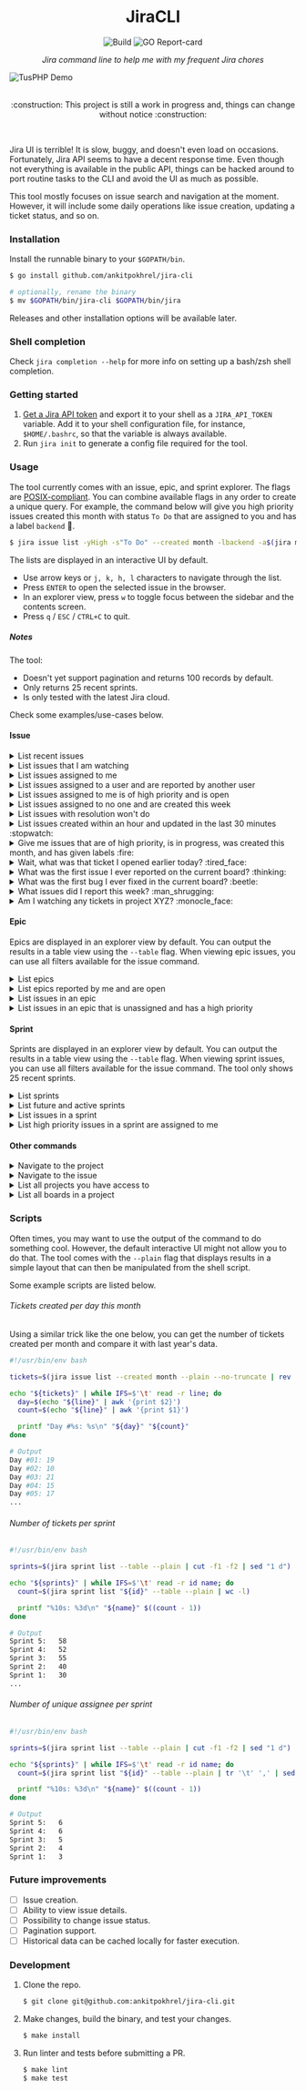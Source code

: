 <h1 align="center">JiraCLI</h1>

<div>
    <p align="center">
        <img alt="Build" src="https://img.shields.io/github/workflow/status/ankitpokhrel/jira-cli/build?style=flat-square" />
        <img alt="GO Report-card" src="https://goreportcard.com/badge/github.com/ankitpokhrel/jira-cli?style=flat-square" />
    </p>
    <p align="center">
        <i>Jira command line to help me with my frequent Jira chores</i>
    </p>
    <img align="center" alt="TusPHP Demo" src=".github/assets/demo.gif" /><br/><br/>
    <p align="center">:construction: This project is still a work in progress and, things can change without notice :construction:</p><br/>
</div>

Jira UI is terrible! It is slow, buggy, and doesn't even load on occasions. Fortunately, Jira API seems to have a decent response time.
Even though not everything is available in the public API, things can be hacked around to port routine tasks to the CLI and avoid
the UI as much as possible.

This tool mostly focuses on issue search and navigation at the moment. However, it will include some daily operations like issue creation,
updating a ticket status, and so on.

### Installation
Install the runnable binary to your `$GOPATH/bin`.

```sh
$ go install github.com/ankitpokhrel/jira-cli

# optionally, rename the binary
$ mv $GOPATH/bin/jira-cli $GOPATH/bin/jira
```

Releases and other installation options will be available later.

### Shell completion
Check `jira completion --help` for more info on setting up a bash/zsh shell completion. 

### Getting started
1. [Get a Jira API token](https://id.atlassian.com/manage-profile/security/api-tokens) and export it to your shell as a `JIRA_API_TOKEN` variable.
    Add it to your shell configuration file, for instance, `$HOME/.bashrc`, so that the variable is always available.
2. Run `jira init` to generate a config file required for the tool.

### Usage
The tool currently comes with an issue, epic, and sprint explorer. The flags are [POSIX-compliant](https://www.gnu.org/software/libc/manual/html_node/Argument-Syntax.html).
You can combine available flags in any order to create a unique query. For example, the command below will give you high priority issues created this month
with status `To Do` that are assigned to you and has a label `backend` :exploding_head:.
```sh
$ jira issue list -yHigh -s"To Do" --created month -lbackend -a$(jira me)
```

The lists are displayed in an interactive UI by default. 
- Use arrow keys or `j, k, h, l` characters to navigate through the list. 
- Press `ENTER` to open the selected issue in the browser.
- In an explorer view, press `w` to toggle focus between the sidebar and the contents screen.
- Press `q` / `ESC` / `CTRL+C` to quit.

##### Notes
The tool:
- Doesn't yet support pagination and returns 100 records by default.
- Only returns 25 recent sprints. 
- Is only tested with the latest Jira cloud. 

Check some examples/use-cases below.

#### Issue

<details><summary>List recent issues</summary>

```
$ jira issue list
```
</details>

<details><summary>List issues that I am watching</summary>

```sh
$ jira issue list -w
```
</details>

<details><summary>List issues assigned to me</summary>

```sh
$ jira issue list -a$(jira me)
```
</details>

<details><summary>List issues assigned to a user and are reported by another user</summary>

```sh
$ jira issue list -a"User A" -r"User B"
```
</details>

<details><summary>List issues assigned to me is of high priority and is open</summary>

```sh
$ jira issue list -a$(jira me) -yHigh -sopen
```
</details>

<details><summary>List issues assigned to no one and are created this week</summary>

```sh
$ jira issue list -ax --created week
```
</details>

<details><summary>List issues with resolution won't do</summary>

```sh
$ jira issue list -R"Won't do"
```
</details>

<details><summary>List issues created within an hour and updated in the last 30 minutes :stopwatch:</summary>

```sh
$ jira issue list --created -1h --updated -30m
```
</details>

<details><summary>Give me issues that are of high priority, is in progress, was created this month, and has given labels :fire:</summary>

```sh
$ jira issue list -yHigh -s"In Progress" --created month -lbackend -l"high prio"
```
</details>

<details><summary>Wait, what was that ticket I opened earlier today? :tired_face:</summary>

 ```sh
 $ jira issue list --history
 ```
</details>

<details><summary>What was the first issue I ever reported on the current board? :thinking:</summary>

```sh
$ jira issue list -r$(jira me) --reverse
```
</details>

<details><summary>What was the first bug I ever fixed in the current board? :beetle:</summary>

```sh
$ jira issue list -a$(jira me) -tBug sDone -rFixed --reverse
```
</details>

<details><summary>What issues did I report this week? :man_shrugging:</summary>

```sh
$ jira issue list -r$(jira me) --created week
```
</details>

<details><summary>Am I watching any tickets in project XYZ? :monocle_face:</summary>

```sh
$ jira issue list -w -pXYZ
```
</details>

#### Epic

Epics are displayed in an explorer view by default. You can output the results in a table view using the `--table` flag.
When viewing epic issues, you can use all filters available for the issue command.

<details><summary>List epics</summary>

```sh
$ jira epic list

// or, in a table view
$ jira epic list --table
```
</details>

<details><summary>List epics reported by me and are open</summary>

```sh
$ jira epic list -r$(jira me) -sOpen
```
</details>

<details><summary>List issues in an epic</summary>

```sh
$ jira epic list KEY-1

// list all issue in an epic KEY-1 that is unassigned and has a high priority
$ jira epic list KEY-1 -ax -yHigh
```
</details>

<details><summary>List issues in an epic that is unassigned and has a high priority</summary>

```sh
$ jira epic list KEY-1 -ax -yHigh
```
</details>

#### Sprint

Sprints are displayed in an explorer view by default. You can output the results in a table view using the `--table` flag.
When viewing sprint issues, you can use all filters available for the issue command. The tool only shows 25 recent sprints.

<details><summary>List sprints</summary>

```sh
$ jira sprint list

// or, in a table view
$ jira sprint list --table
```
</details>

<details><summary>List future and active sprints</summary>

```sh
$ jira sprint list --state future,active
```
</details>

<details><summary>List issues in a sprint</summary>

```sh
// you can get sprint id with `jira sprint list` or `jira sprint list --table`
$ jira sprint list SPRINT_ID
```
</details>

<details><summary>List high priority issues in a sprint are assigned to me</summary>

```sh
$ jira sprint list SPRINT_ID -yHigh -a$(jira me)
```
</details>

#### Other commands

<details><summary>Navigate to the project</summary>

```sh
$ jira open
```
</details>

<details><summary>Navigate to the issue</summary>

```sh
$ jira open KEY-1
```
</details>

<details><summary>List all projects you have access to</summary>

```sh
$ jira project
```
</details>

<details><summary>List all boards in a project</summary>

```sh
$ jira board
```
</details>

### Scripts

Often times, you may want to use the output of the command to do something cool. However, the default interactive UI might not allow you to do that.
The tool comes with the `--plain` flag that displays results in a simple layout that can then be manipulated from the shell script.    

Some example scripts are listed below.

###### Tickets created per day this month

Using a similar trick like the one below, you can get the number of tickets created per month and compare it with last year's data.

```bash
#!/usr/bin/env bash

tickets=$(jira issue list --created month --plain --no-truncate | rev | awk '{print $2}' | rev | sed "1 d" | awk -F'-' '{print $3}' | sort -n | uniq -c)

echo "${tickets}" | while IFS=$'\t' read -r line; do
  day=$(echo "${line}" | awk '{print $2}')
  count=$(echo "${line}" | awk '{print $1}')

  printf "Day #%s: %s\n" "${day}" "${count}"
done

# Output
Day #01: 19
Day #02: 10
Day #03: 21
Day #04: 15
Day #05: 17
...
```

###### Number of tickets per sprint

```bash
#!/usr/bin/env bash

sprints=$(jira sprint list --table --plain | cut -f1 -f2 | sed "1 d")

echo "${sprints}" | while IFS=$'\t' read -r id name; do
  count=$(jira sprint list "${id}" --table --plain | wc -l)

  printf "%10s: %3d\n" "${name}" $((count - 1))
done

# Output
Sprint 5:   58
Sprint 4:   52
Sprint 3:   55
Sprint 2:   40
Sprint 1:   30
...
```

###### Number of unique assignee per sprint

```bash
#!/usr/bin/env bash

sprints=$(jira sprint list --table --plain | cut -f1 -f2 | sed "1 d")

echo "${sprints}" | while IFS=$'\t' read -r id name; do
  count=$(jira sprint list "${id}" --table --plain | tr '\t' ',' | sed 's/,\{2,\}/,/g' | cut -d',' -f4 | sed "1 d" | sort -n | uniq | wc -l)

  printf "%10s: %3d\n" "${name}" $((count - 1))
done

# Output
Sprint 5:   6
Sprint 4:   6
Sprint 3:   5
Sprint 2:   4
Sprint 1:   3
```

### Future improvements
- [ ] Issue creation.
- [ ] Ability to view issue details.
- [ ] Possibility to change issue status.
- [ ] Pagination support.
- [ ] Historical data can be cached locally for faster execution.

### Development
1. Clone the repo.
   ```sh
   $ git clone git@github.com:ankitpokhrel/jira-cli.git
   ```

2. Make changes, build the binary, and test your changes.
   ```sh
   $ make install
   ```   

3. Run linter and tests before submitting a PR.
   ```sh
   $ make lint
   $ make test
   ```
